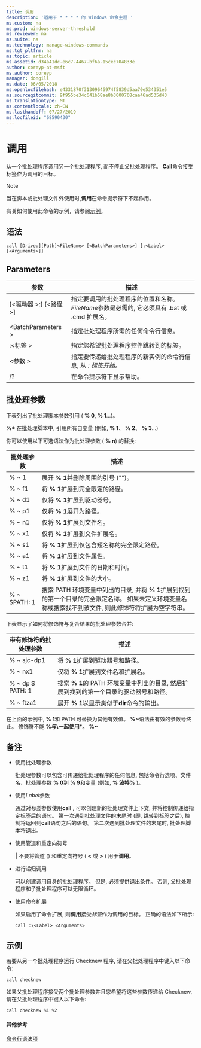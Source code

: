 ```yaml
---
title: 调用
description: '适用于 * * * * 的 Windows 命令主题 '
ms.custom: na
ms.prod: windows-server-threshold
ms.reviewer: na
ms.suite: na
ms.technology: manage-windows-commands
ms.tgt_pltfrm: na
ms.topic: article
ms.assetid: d34a41dc-e6c7-4467-bf6a-15cec704833e
author: coreyp-at-msft
ms.author: coreyp
manager: dongill
ms.date: 06/05/2018
ms.openlocfilehash: e4331870f31309646974f5839d5aa70e534351e5
ms.sourcegitcommit: 9f955be34c641b58ae8b3000768caa46ad535d43
ms.translationtype: MT
ms.contentlocale: zh-CN
ms.lasthandoff: 07/27/2019
ms.locfileid: "68590430"
---
```

# <a name="call"></a>调用



从一个批处理程序调用另一个批处理程序, 而不停止父批处理程序。 **Call**命令接受标签作为调用的目标。

> [!NOTE]
> 当在脚本或批处理文件外使用时,**调用**在命令提示符下不起作用。

有关如何使用此命令的示例，请参阅[示例](#BKMK_examples)。

## <a name="syntax"></a>语法

```
call [Drive:][Path]<FileName> [<BatchParameters>] [:<Label> [<Arguments>]]
```

## <a name="parameters"></a>Parameters

|           参数           |                                                                         描述                                                                          |
|-------------------------------|--------------------------------------------------------------------------------------------------------------------------------------------------------------|
| [\<驱动器 >:] [\<路径 >]<FileName> | 指定要调用的批处理程序的位置和名称。 *FileName*参数是必需的, 它必须具有 .bat 或 .cmd 扩展名。 |
|      \<BatchParameters >       |                                            指定批处理程序所需的任何命令行信息。                                             |
|           :\<标签 >           |                                            指定您希望批处理程序控件跳转到的标签。                                             |
|         \<参数 >          |                     指定要传递给批处理程序的新实例的命令行信息, 从 *: 标签开始。*                     |
|              /?               |                                                             在命令提示符下显示帮助。                                                             |

## <a name="batch-parameters"></a>批处理参数

下表列出了批处理脚本参数引用 ( **% 0**, **% 1**...)。

**%\*** 在批处理脚本中, 引用所有自变量 (例如, **% 1**、 **% 2**、 **% 3**...)

你可以使用以下可选语法作为批处理参数 ( **% n**) 的替换:

|批处理参数|描述|
|---------------|-----------|
|% ~ 1|展开 **% 1**并删除周围的引号 ("")。|
|% ~ f1|将 **% 1**扩展到完全限定的路径。|
|% ~ d1|仅将 **% 1**扩展到驱动器号。|
|% ~ p1|仅将 **% 1**展开为路径。|
|% ~ n1|仅将 **% 1**扩展到文件名。|
|% ~ x1|仅将 **% 1**扩展到文件扩展名。|
|% ~ s1|将 **% 1**扩展到仅包含短名称的完全限定路径。|
|% ~ a1|将 **% 1**扩展到文件属性。|
|% ~ t1|将 **% 1**扩展到文件的日期和时间。|
|% ~ z1|将 **% 1**扩展到文件的大小。|
|% ~ $PATH: 1|搜索 PATH 环境变量中列出的目录, 并将 **% 1**扩展到找到的第一个目录的完全限定名称。 如果未定义环境变量名称或搜索找不到该文件, 则此修饰符将扩展为空字符串。|

下表显示了如何将修饰符与复合结果的批处理参数合并:

|带有修饰符的批处理参数|描述|
|-----------------------------|-----------|
|% ~ sjc-dp1|将 **% 1**扩展到驱动器号和路径。|
|% ~ nx1|仅将 **% 1**扩展到文件名和扩展名。|
|% ~ dp $ PATH: 1|搜索 **% 1**的 PATH 环境变量中列出的目录, 然后扩展到找到的第一个目录的驱动器号和路径。|
|% ~ ftza1|展开 **% 1**以显示类似于**dir**命令的输出。|

在上面的示例中, **% 1**和 PATH 可替换为其他有效值。 <strong>%~</strong>语法由有效的参数号终止。 修饰符不能 **%与\\一起使用\*。** <strong>%~</strong>

## <a name="remarks"></a>备注

-   使用批处理参数

    批处理参数可以包含可传递给批处理程序的任何信息, 包括命令行选项、文件名、批处理参数 **% 0**到 **% 9**和变量 (例如, **% 波特%** )。
-   使用*Label*参数

    通过对*标签*参数使用**call** , 可以创建新的批处理文件上下文, 并将控制传递给指定标签后的语句。 第一次遇到批处理文件的末尾时 (即, 跳转到标签之后), 控制将返回到**call**语句之后的语句。 第二次遇到批处理文件的末尾时, 批处理脚本将退出。
-   使用管道和重定向符号

    **|** 不要将管道 () 和重定向符号 ( **<** 或 **>** ) 用于**调用**。
-   进行递归调用

    可以创建调用自身的批处理程序。 但是, 必须提供退出条件。 否则, 父批处理程序和子批处理程序可以无限循环。
-   使用命令扩展

    如果启用了命令扩展, 则**调用**接受*标签*作为调用的目标。 正确的语法如下所示:

    `call :\<Label> <Arguments>`

## <a name="BKMK_examples"></a>示例

若要从另一个批处理程序运行 Checknew 程序, 请在父批处理程序中键入以下命令:
```
call checknew
```
如果父批处理程序接受两个批处理参数并且您希望将这些参数传递给 Checknew, 请在父批处理程序中键入以下命令:
```
call checknew %1 %2
```

#### <a name="additional-references"></a>其他参考

[命令行语法项](command-line-syntax-key.md)
